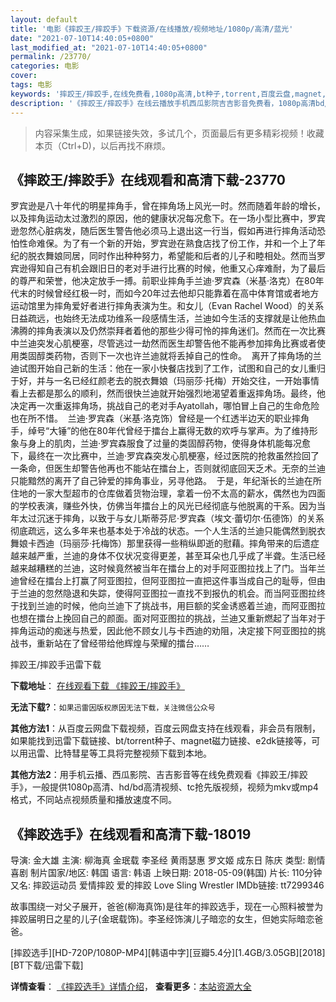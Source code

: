 ```yaml
---
layout: default
title: '电影《摔跤王/摔跤手》下载资源/在线播放/视频地址/1080p/高清/蓝光'
date: "2021-07-10T14:40:05+0800"
last_modified_at: "2021-07-10T14:40:05+0800"
permalink: /23770/
categories: 电影
cover:
tags: 电影
keywords: '摔跤王/摔跤手,在线免费看,1080p高清,bt种子,torrent,百度云盘,magnet,磁力链,迅雷下载资源'
description: '《摔跤王/摔跤手》在线云播放手机西瓜影院吉吉影音免费看，1080p高清bd/hd未删减完整版和tc抢先枪版，mkv/mp4格式，附带bt/torrent种子、magnet/磁力链、百度云盘、网盘资源迅雷下载链接'
---
```


>内容采集生成，如果链接失效，多试几个，页面最后有更多精彩视频！收藏本页（Ctrl+D)，以后再找不麻烦。


## 《摔跤王/摔跤手》在线观看和高清下载-23770

罗宾逊是八十年代的明星摔角手，曾在摔角场上风光一时。然而随着年龄的增长，以及摔角运动太过激烈的原因，他的健康状况每况愈下。在一场小型比赛中，罗宾逊忽然心脏病发，随后医生警告他必须马上退出这一行当，假如再进行摔角活动恐怕性命难保。为了有一个新的开始，罗宾逊在熟食店找了份工作，并和一个上了年纪的脱衣舞娘同居，同时作出种种努力，希望能和后者的儿子和睦相处。然而当罗宾逊得知自己有机会跟旧日的老对手进行比赛的时候，他重又心痒难耐，为了最后的尊严和荣誉，他决定放手一搏。前职业摔角手兰迪&middot;罗宾森（米基·洛克）在80年代末的时候曾经红极一时，而如今20年过去他却只能靠着在高中体育馆或者地方运动馆里为摔角爱好者进行摔角表演为生。和女儿（Evan Rachel Wood）的关系日益疏远，也始终无法成功维系一段感情生活，兰迪如今生活的支撑就是让他热血沸腾的摔角表演以及仍然崇拜者着他的那些少得可怜的摔角迷们。然而在一次比赛中兰迪突发心肌梗塞，尽管逃过一劫然而医生却警告他不能再参加摔角比赛或者使用类固醇类药物，否则下一次也许兰迪就将丢掉自己的性命。&nbsp;  离开了摔角场的兰迪试图开始自己新的生活：他在一家小快餐店找到了工作，试图和自己的女儿重归于好，并与一名已经红颜老去的脱衣舞娘（玛丽莎&middot;托梅）开始交往，一开始事情看上去都是那么的顺利，然而很快兰迪就开始强烈地渴望着重返摔角场。最终，他决定再一次重返摔角场，挑战自己的老对手Ayatollah，哪怕冒上自己的生命危险也在所不惜。&nbsp;  兰迪·罗宾森（米基·洛克饰）曾经是一个红透半边天的职业摔角手，绰号&ldquo;大锤”的他在80年代曾经于擂台上赢得无数的欢呼与掌声。为了维持形象与身上的肌肉，兰迪·罗宾森服食了过量的类固醇药物，使得身体机能每况愈下，最终在一次比赛中，兰迪&middot;罗宾森突发心肌梗塞，经过医院的抢救虽然捡回了一条命，但医生却警告他再也不能站在擂台上，否则就彻底回天乏术。无奈的兰迪只能黯然的离开了自己钟爱的摔角事业，另寻他路。&nbsp;  于是，年纪渐长的兰迪在所住地的一家大型超市的仓库做着货物治理，拿着一份不太高的薪水，偶然也为四面的学校表演，赚些外快，仿佛当年擂台上的风光已经彻底与他脱离的干系。因为当年太过沉迷于摔角，以致于与女儿斯蒂芬尼&middot;罗宾森（埃文·蕾切尔&middot;伍德饰）的关系彻底疏远，这么多年来也基本处于冷战的状态。一个人生活的兰迪只能偶然到脱衣舞娘卡西迪（玛丽莎&middot;托梅饰）那里获得一些稍纵即逝的慰藉。摔角带来的后遗症越来越严重，兰迪的身体不仅状况变得更差，甚至耳朵也几乎成了半聋。生活已经越来越糟糕的兰迪，这时候竟然被当年在擂台上的对手阿亚图拉找上了门。当年兰迪曾经在擂台上打赢了阿亚图拉，但阿亚图拉一直把这件事当成自己的耻辱，但由于兰迪的忽然隐退和失踪，使得阿亚图拉一直找不到报仇的机会。而当阿亚图拉终于找到兰迪的时候，他向兰迪下了挑战书，用巨额的奖金诱惑着兰迪，而阿亚图拉也想在擂台上挽回自己的颜面。面对阿亚图拉的挑战，兰迪又重新燃起了当年对于摔角运动的痴迷与热爱，因此他不顾女儿与卡西迪的劝阻，决定接下阿亚图拉的挑战书，重新站在了曾经带给他辉煌与荣耀的擂台&hellip;…


摔跤王/摔跤手迅雷下载

**下载地址**： [在线观看下载 《摔跤王/摔跤手》](https://www.993dy.com//vod-detail-id-24350.html) 


**无法下载?**：`如果迅雷因版权原因无法下载，关注微信公众号 `

**其他方法1**：从百度云网盘下载视频，百度云网盘支持在线观看，非会员有限制，如果能找到迅雷下载链接、bt/torrent种子、magnet磁力链接、e2dk链接等，可以用迅雷、比特彗星等工具将完整视频下载到本地。

**其他方法2**：用手机云播、西瓜影院、吉吉影音等在线免费观看《摔跤王/摔跤手》，一般提供1080p高清、hd/bd高清视频、tc抢先版视频，视频为mkv或mp4格式，不同站点视频质量和播放速度不同。


## 《摔跤选手》在线观看和高清下载-18019

导演: 金大雄 主演: 柳海真 金珉载 李圣经 黄雨瑟惠 罗文姬 成东日 陈庆 类型: 剧情 喜剧 制片国家/地区: 韩国 语言: 韩语 上映日期: 2018-05-09(韩国) 片长: 110分钟 又名: 摔跤运动员 爱情摔跤 爱的摔跤 Love Sling Wrestler IMDb链接: tt7299346

故事围绕一对父子展开，爸爸(柳海真饰)是往年的摔跤选手，现在一心照料被誉为摔跤届明日之星的儿子(金珉载饰)。李圣经饰演儿子暗恋的女生，但她实际暗恋爸爸。


[摔跤选手][HD-720P/1080P-MP4][韩语中字][豆瓣5.4分][1.4GB/3.05GB][2018][BT下载/迅雷下载]

**详情查看**： [《摔跤选手》详情介绍](/movie/18019/)， **查看更多**：[本站资源大全](/movie/t/all/)

